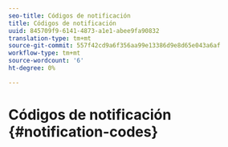 ```yaml
---
seo-title: Códigos de notificación
title: Códigos de notificación
uuid: 845709f9-6141-4873-a1e1-abee9fa90832
translation-type: tm+mt
source-git-commit: 557f42cd9a6f356aa99e13386d9e8d65e043a6af
workflow-type: tm+mt
source-wordcount: '6'
ht-degree: 0%

---
```



# Códigos de notificación {#notification-codes}
